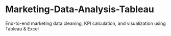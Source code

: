 # Marketing-Data-Analysis-Tableau
End-to-end marketing data cleaning, KPI calculation, and visualization using Tableau &amp; Excel
